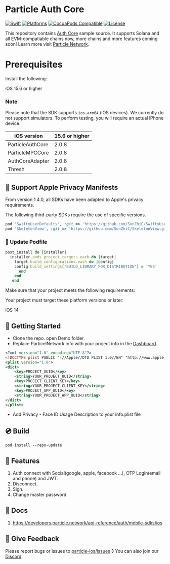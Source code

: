 # Particle Auth Core

[![Swift](https://img.shields.io/badge/Swift-5.7-orange)](https://img.shields.io/badge/Swift-5-orange)
[![Platforms](https://img.shields.io/badge/Platforms-iOS-yellowgreen)](https://img.shields.io/badge/Platforms-iOS-Green)
[![CocoaPods Compatible](https://img.shields.io/cocoapods/v/ParticleAuthCore.svg)](https://img.shields.io/cocoapods/v/Alamofire.svg)
[![License](https://img.shields.io/github/license/Particle-Network/particle-ios)](https://github.com/Particle-Network/particle-mpc-core-ios/blob/main/LICENSE.txt)


This repository contains [Auth Core](https://developers.particle.network/api-reference/auth/mobile-sdks/ios) sample source. It supports Solana and all EVM-compatiable chains now, more chains and more features coming soon! Learn more visit [Particle Network](https://developers.particle.network/).

# Prerequisites
Install the following:

iOS 15.6 or higher

### Note
Please note that the SDK supports `ios-arm64` (iOS devices). We currently do not support simulators. To perform testing, you will require an actual iPhone device.


| iOS version                  | 15.6 or higher | 
|------------------------------|---------------|
| ParticleAuthCore             | 2.0.8        |
| ParticleMPCCore              | 2.0.8        |
| AuthCoreAdapter              | 2.0.8        |
| Thresh                       | 2.0.8        |

## 🎯 Support Apple Privacy Manifests
From version 1.4.0, all SDKs have been adapted to Apple's privacy requirements.

The following third-party SDKs require the use of specific versions.
```ruby
pod 'SwiftyUserDefaults', :git => 'https://github.com/SunZhiC/SwiftyUserDefaults.git', :branch => 'master'
pod 'SkeletonView', :git => 'https://github.com/SunZhiC/SkeletonView.git', :branch => 'main'
```


###  🧂 Update Podfile
```ruby
post_install do |installer|
  installer.pods_project.targets.each do |target|
    target.build_configurations.each do |config|
    config.build_settings['BUILD_LIBRARY_FOR_DISTRIBUTION'] = 'YES'
      end
    end
   end
```

Make sure that your project meets the following requirements:

Your project must target these platform versions or later:

iOS 14

## 🔧 Getting Started

* Clone the repo. open Demo folder.
* Replace ParticelNetwork.info with your project info in the [Dashboard](https://dashboard.particle.network/#/login).
```xml
<?xml version="1.0" encoding="UTF-8"?>
<!DOCTYPE plist PUBLIC "-//Apple//DTD PLIST 1.0//EN" "http://www.apple.com/DTDs/PropertyList-1.0.dtd">
<plist version="1.0">
<dict>
	<key>PROJECT_UUID</key>
	<string>YOUR_PROJECT_UUID</string>
	<key>PROJECT_CLIENT_KEY</key>
	<string>YOUR_PROJECT_CLIENT_KEY</string>
	<key>PROJECT_APP_UUID</key>
	<string>YOUR_PROJECT_APP_UUID</string>
</dict>
</plist>

```

* Add Privacy - Face ID Usage Description to your info.plist file

## 💿 Build
```
pod install --repo-update
```

## 🔬 Features

1. Auth connect with Social(google, apple, facebook ...), OTP Login(email and phone) and JWT.
2. Disconnect.
3. Sign.
4. Change master password.

## 📄 Docs
1. https://developers.particle.network/api-reference/auth/mobile-sdks/ios


## 💼 Give Feedback
Please report bugs or issues to [particle-ios/issues](https://github.com/Particle-Network/particle-mpc-core-ios/issues)
◊
You can also join our [Discord](https://discord.gg/2y44qr6CR2).


